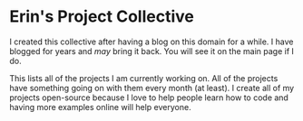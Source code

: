 # Erin's Project Collective
<p>I created this collective after having a blog on this domain for a while. I have blogged for years and <em>may</em> bring it back. You will see it on the main page if I do.</p>
                    <p>This lists all of the projects I am currently working on. All of the projects have something going on with them every month (at least). I create all of my projects open-source because I love to help people learn how to code and having more examples online will help everyone.</p>

